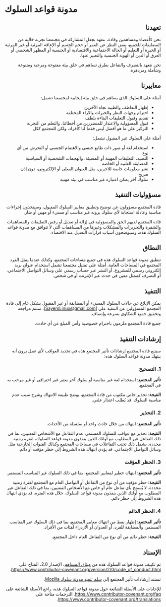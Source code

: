 # مدونة قواعد السلوك

<div dir="rtl">

## تعهدنا

نحن كأعضاء ومساهمين وقادة، نتعهد بجعل المشاركة في مجتمعنا تجربة خالية من المضايقات للجميع، بغض النظر عن العمر أو حجم الجسم أو الإعاقة المرئية أو غير المرئية أو الخبرة أو التعليم أو الحالة الاجتماعية والاقتصادية أو الجنسية أو المظهر الشخصي أو العرق أو الدين أو الهوية الجنسية والتعبير عنها.

نحن نتعهد بالتصرف والتفاعل بطرق تساهم في خلق بيئة مفتوحة ومرحبة ومتنوعة وشاملة ومزدهرة.

## معاييرنا

أمثلة على السلوك الذي يساهم في خلق بيئة إيجابية لمجتمعنا تشمل:

* إظهار التعاطف والطيبة تجاه الآخرين
* احترام وجهات النظر والخبرات والآراء المختلفة
* تقديم وقبول التعليقات البناءة بلطف
* قبول المسؤولية والاعتذار للمتضررين من أخطائنا، والتعلم من التجربة
* التركيز على ما هو أفضل ليس فقط لنا كأفراد، ولكن للمجتمع ككل

أمثلة على السلوك غير المقبول تشمل:

* استخدام لغة أو صور ذات طابع جنسي والاهتمام الجنسي أو التحرش من أي نوع
* التصيد، التعليقات المهينة أو المسيئة، والهجمات الشخصية أو السياسية
* المضايقة العلنية أو الخاصة
* نشر معلومات خاصة للآخرين، مثل العنوان الفعلي أو الإلكتروني، دون إذن صريح
* سلوك آخر يمكن اعتباره غير مناسب في بيئة مهنية

## مسؤوليات التنفيذ

قادة المجتمع مسؤولون عن توضيح وتطبيق معايير السلوك المقبول، وسيتخذون إجراءات مناسبة وعادلة استجابة لأي سلوك يرونه غير مناسب أو مسيء أو مهين أو ضار.

قادة المجتمع لديهم الحق والمسؤولية في إزالة أو تعديل أو رفض التعليقات والمساهمات والشفرة والتحريرات والمشكلات وغيرها من المساهمات التي لا تتوافق مع مدونة قواعد السلوك هذه، وسيوضحون أسباب قرارات التعديل عند الاقتضاء.

## النطاق

تنطبق مدونة قواعد السلوك هذه في جميع مساحات المجتمع، وكذلك عندما يمثل الفرد المجتمع في المساحات العامة. أمثلة على تمثيل مجتمعنا تشمل استخدام عنوان بريد إلكتروني رسمي للمشروع، أو النشر عبر حساب رسمي على وسائل التواصل الاجتماعي، أو التصرف كممثل معين في حدث عبر الإنترنت أو في شخص.

## التنفيذ

يمكن الإبلاغ عن حالات السلوك المسيء أو المضايقة أو غير المقبول بشكل عام إلى قادة المجتمع المسؤولين عن التنفيذ على [SayersLinux@gmail.com]. ستتم مراجعة وتحقيق جميع الشكاوى بسرعة وإنصاف.

جميع قادة المجتمع ملزمون باحترام خصوصية وأمن المبلغ عن أي حادث.

## إرشادات التنفيذ

سيتبع قادة المجتمع إرشادات تأثير المجتمع هذه في تحديد العواقب لأي عمل يرون أنه ينتهك مدونة قواعد السلوك هذه:

### 1. التصحيح

**تأثير المجتمع**: استخدام لغة غير مناسبة أو سلوك آخر يعتبر غير احترافي أو غير مرحب به في المجتمع.

**النتيجة**: تحذير خاص مكتوب من قادة المجتمع، يوضح طبيعة الانتهاك وشرح سبب عدم مناسبة السلوك. قد يُطلب اعتذار علني.

### 2. التحذير

**تأثير المجتمع**: انتهاك من خلال حادث واحد أو سلسلة من الأحداث.

**النتيجة**: تحذير مع عواقب للسلوك المستمر. عدم التفاعل مع الأشخاص المعنيين، بما في ذلك التفاعل غير المطلوب مع أولئك الذين ينفذون مدونة قواعد السلوك، لفترة زمنية محددة. يشمل ذلك تجنب التفاعلات في مساحات المجتمع وكذلك القنوات الخارجية مثل وسائل التواصل الاجتماعي. قد يؤدي انتهاك هذه الشروط إلى حظر مؤقت أو دائم.

### 3. الحظر المؤقت

**تأثير المجتمع**: انتهاك خطير لمعايير المجتمع، بما في ذلك السلوك غير المناسب المستمر.

**النتيجة**: حظر مؤقت من أي نوع من التفاعل أو التواصل العام مع المجتمع لفترة زمنية محددة. لا يُسمح بأي تفاعل عام أو خاص مع الأشخاص المعنيين، بما في ذلك التفاعل غير المطلوب مع أولئك الذين ينفذون مدونة قواعد السلوك، خلال هذه الفترة. قد يؤدي انتهاك هذه الشروط إلى حظر دائم.

### 4. الحظر الدائم

**تأثير المجتمع**: إظهار نمط من انتهاك معايير المجتمع، بما في ذلك السلوك غير المناسب المستمر، والمضايقة للفرد، أو العدوان أو الازدراء لفئات من الأفراد.

**النتيجة**: حظر دائم من أي نوع من التفاعل العام داخل المجتمع.

## الإسناد

تم تكييف مدونة قواعد السلوك هذه من [ميثاق المساهم][homepage]، الإصدار 2.0، المتاح على https://www.contributor-covenant.org/version/2/0/code_of_conduct.html.

تستند إرشادات تأثير المجتمع إلى [سلم تنفيذ مدونة سلوك Mozilla](https://github.com/mozilla/diversity).

[homepage]: https://www.contributor-covenant.org

للإجابات على الأسئلة الشائعة حول مدونة قواعد السلوك هذه، راجع الأسئلة الشائعة على https://www.contributor-covenant.org/faq. الترجمات متاحة على https://www.contributor-covenant.org/translations.

</div>